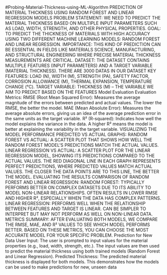 #Probing-Material-Thickness-using-ML-Algorithm
PREDICTION OF MATERIAL THICKNESS USING RANDOM FOREST AND LINEAR REGRESSION MODELS
 PROBLEM STATEMENT:
 WE NEED TO PREDICT THE MATERIAL THICKNESS BASED ON MULTIPLE INPUT PARAMETERS
 SUCH AS LOAD, WIDTH, STRENGTH, AND OTHER PHYSICAL PROPERTIES.
 GOAL: 
TO PREDICT THE THICKNESS OF MATERIALS WITH HIGH ACCURACY USING TWO DIFFERENT
 MACHINE LEARNING MODELS: RANDOM FOREST AND LINEAR REGRESSION.
 IMPORTANCE: 
THIS KIND OF PREDICTION CAN BE ESSENTIAL IN FIELDS LIKE MATERIALS SCIENCE,
 MANUFACTURING, AND STRUCTURAL ENGINEERING WHERE PRECISE MATERIAL THICKNESS
 MEASUREMENTS ARE CRITICAL.
DATASET:
 THE DATASET CONTAINS MULTIPLE FEATURES (INPUT PARAMETERS) AND A TARGET
 VARIABLE (MATERIAL THICKNESS). THERE ARE 3000 DATAS IN OUR DATASET
 KEY FEATURES:
 LOAD (N), WIDTH (M), STRENGTH (PA), SAFETY FACTOR, CORROSION ALLOWANCE
 (M), THERMAL EXPANSION, TEMPERATURE CHANGE (°C).
 TARGET VARIABLE: THICKNESS (M) – THE VARIABLE WE AIM TO PREDICT BASED ON
 THE FEATURES
 Model Evaluation
 Evaluation Metrics:
 RMSE (Root Mean Squared Error): 
Measures the average magnitude of the errors between predicted and actual
 values. The lower the RMSE, the better the model.
 MAE (Mean Absolute Error):
 Measures the average absolute errors, giving us an idea of the average
 prediction error in the same units as the target variable.
 R² (R-squared): 
Indicates how well the model explains the variance in the data. A higher R²
 means the model is better at explaining the variability in the target variable.
VISUALIZING THE MODEL PERFORMANCE
 PREDICTED VS ACTUAL GRAPHS:
 RANDOM FOREST VS ACTUAL: 
A SCATTER PLOT THAT SHOWS HOW WELL THE RANDOM FOREST MODEL'S
 PREDICTIONS MATCH THE ACTUAL VALUES.
 LINEAR REGRESSION VS ACTUAL: 
A SCATTER PLOT FOR THE LINEAR REGRESSION MODEL, SHOWING ITS PREDICTIONS
 COMPARED TO THE ACTUAL VALUES.
 THE RED DIAGONAL LINE IN EACH GRAPH REPRESENTS PERFECT PREDICTIONS,
 WHERE PREDICTED VALUES MATCH ACTUAL VALUES.
 THE CLOSER THE DATA POINTS ARE TO THIS LINE, THE BETTER THE MODEL.
EVALUATING THE RESULTS
 COMPARISON OF RANDOM FOREST AND LINEAR REGRESSION:
 RANDOM FOREST:
 TYPICALLY PERFORMS BETTER ON COMPLEX DATASETS DUE TO ITS ABILITY TO
 MODEL NON-LINEAR RELATIONSHIPS.
 OFTEN RESULTS IN LOWER RMSE AND HIGHER R², ESPECIALLY WHEN THE DATA HAS
 COMPLEX PATTERNS.
 LINEAR REGRESSION:
 PERFORMS WELL WHEN THE RELATIONSHIP BETWEEN FEATURES AND TARGET IS
 LINEAR.
 CAN BE SIMPLER TO INTERPRET BUT MAY NOT PERFORM AS WELL ON NON-LINEAR
 DATA.
 METRICS SUMMARY:
 AFTER EVALUATING BOTH MODELS, WE COMPARE THE RMSE, MAE, AND R² VALUES
 TO SEE WHICH MODEL PERFORMS BETTER.
 BASED ON THESE METRICS, YOU CAN CHOOSE THE MOST ACCURATE MODEL FOR
 YOUR SPECIFIC PROBLEM.
Prediction for New Data
 User Input:
 The user is prompted to input values for the material properties (e.g., load, width, strength,
 etc.).
 The input values are then used to predict the material thickness using both trained models
 (Random Forest and Linear Regression).
 Predicted Thickness:
 The predicted material thickness is displayed for both models.
 This demonstrates how the models can be used to make predictions for new, unseen data
